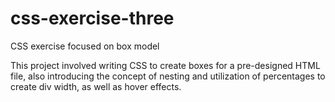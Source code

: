 # css-exercise-three
CSS exercise focused on box model

This project involved writing CSS to create boxes for a pre-designed HTML file, also introducing the concept of nesting and utilization of percentages to create div width, as well as hover effects.
